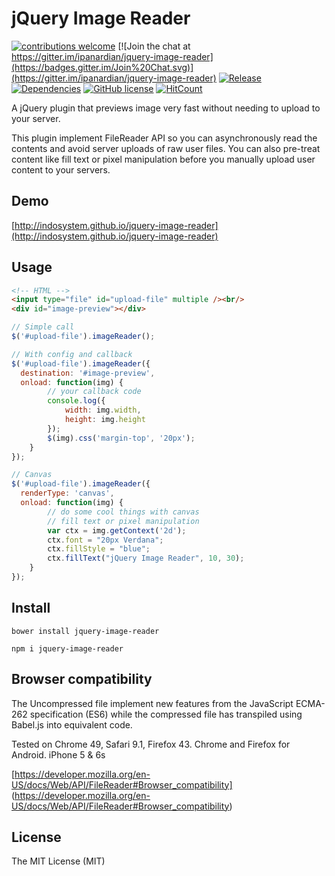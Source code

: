 # jQuery Image Reader
[![contributions welcome](https://img.shields.io/badge/contributions-welcome-brightgreen.svg?style=flat)](https://github.com/ipanardian/jquery-image-reader/issues) 
[![Join the chat at https://gitter.im/ipanardian/jquery-image-reader](https://badges.gitter.im/Join%20Chat.svg)](https://gitter.im/ipanardian/jquery-image-reader)
[![Release](https://img.shields.io/badge/release-v1.0.0-orange.svg)](https://github.com/ipanardian/jquery-image-reader/releases)
[![Dependencies](https://img.shields.io/badge/dependencies-jQuery%202.x-blue.svg)](https://jquery.com/)
[![GitHub license](https://img.shields.io/badge/license-MIT-red.svg)](https://raw.githubusercontent.com/ipanardian/jquery-image-reader/master/LICENSE)
[![HitCount](https://hitt.herokuapp.com/ipanardian/jquery-image-reader.svg)](https://github.com/ipanardian/jquery-image-reader)

A jQuery plugin that previews image very fast without needing to upload to your server.

This plugin implement FileReader API so you can asynchronously read the contents and avoid server uploads of raw user files.  You can also pre-treat content like fill text or pixel manipulation before you manually upload user content to your servers.

## Demo
[http://indosystem.github.io/jquery-image-reader](http://indosystem.github.io/jquery-image-reader)

## Usage
```html
<!-- HTML -->
<input type="file" id="upload-file" multiple /><br/>
<div id="image-preview"></div>
```

```js
// Simple call
$('#upload-file').imageReader();

// With config and callback
$('#upload-file').imageReader({
  destination: '#image-preview',
  onload: function(img) {
		// your callback code
		console.log({
			width: img.width,
			height: img.height
		});
		$(img).css('margin-top', '20px');
	}
});

// Canvas
$('#upload-file').imageReader({
  renderType: 'canvas',
  onload: function(img) {
		// do some cool things with canvas
		// fill text or pixel manipulation
		var ctx = img.getContext('2d');
	    ctx.font = "20px Verdana";
	    ctx.fillStyle = "blue";
	    ctx.fillText("jQuery Image Reader", 10, 30);
	}
});
```

## Install
```
bower install jquery-image-reader  

npm i jquery-image-reader
```

## Browser compatibility
The Uncompressed file implement new features from the JavaScript ECMA-262 specification (ES6) while the compressed file has transpiled using Babel.js into equivalent code.
 
Tested on Chrome 49, Safari 9.1, Firefox 43. Chrome and Firefox for Android. iPhone 5 & 6s

[https://developer.mozilla.org/en-US/docs/Web/API/FileReader#Browser_compatibility] (https://developer.mozilla.org/en-US/docs/Web/API/FileReader#Browser_compatibility)

## License
The MIT License (MIT)
